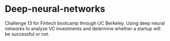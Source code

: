 # Deep-neural-networks
Challenge 13 for Fintech bootcamp through UC Berkeley. Using deep neural networks to analyze VC investments and determine whether a startup will be successful or not.
